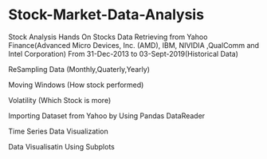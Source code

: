 # Stock-Market-Data-Analysis
Stock Analysis Hands On Stocks Data Retrieving from Yahoo Finance(Advanced Micro Devices,
Inc. (AMD), IBM, NIVIDIA ,QualComm and Intel Corporation)
From 31-Dec-2013 to 03-Sept-2019(Historical Data)

ReSampling Data (Monthly,Quaterly,Yearly)

Moving Windows (How stock performed)

Volatility (Which Stock is more)

Importing Dataset from Yahoo by Using Pandas DataReader

Time Series Data Visualization

Data Visualisatin Using Subplots
